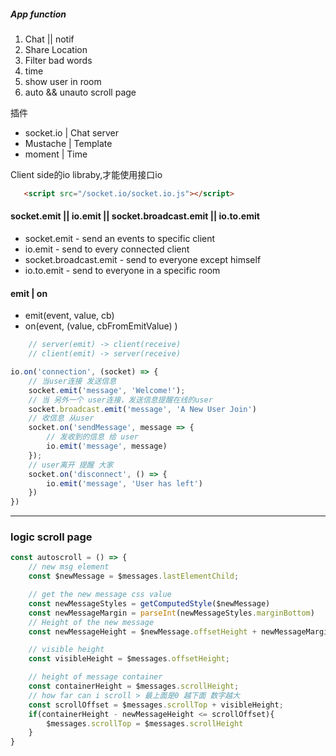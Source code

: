 ##### App function
1. Chat || notif
2. Share Location
3. Filter bad words
4. time
5. show user in room
6. auto && unauto scroll page

插件
* socket.io  | Chat server
* Mustache | Template
* moment | Time

<p>Client side的io libraby,才能使用接口io</p>

``` html
   <script src="/socket.io/socket.io.js"></script>
```

#### socket.emit || io.emit || socket.broadcast.emit || io.to.emit
* socket.emit  - send an events to specific client
* io.emit - send to every connected client
* socket.broadcast.emit - send to everyone except himself
* io.to.emit  - send to everyone in a specific room

#### emit | on
* emit(event, value, cb)
* on(event, (value, cbFromEmitValue) )

``` javascript
    // server(emit) -> client(receive)
    // client(emit) -> server(receive) 
```

``` javascript
io.on('connection', (socket) => {
    // 当user连接 发送信息
    socket.emit('message', 'Welcome!');
    // 当 另外一个 user连接，发送信息提醒在线的user
    socket.broadcast.emit('message', 'A New User Join')
    // 收信息 从user
    socket.on('sendMessage', message => {
        // 发收到的信息 给 user
        io.emit('message', message)
    });
    // user离开 提醒 大家
    socket.on('disconnect', () => {
        io.emit('message', 'User has left')
    })
})
```

-------------

### logic scroll page

``` javascript
const autoscroll = () => {
    // new msg element
    const $newMessage = $messages.lastElementChild;

    // get the new message css value
    const newMessageStyles = getComputedStyle($newMessage)
    const newMessageMargin = parseInt(newMessageStyles.marginBottom)
    // Height of the new message
    const newMessageHeight = $newMessage.offsetHeight + newMessageMargin;

    // visible height
    const visibleHeight = $messages.offsetHeight;

    // height of message container
    const containerHeight = $messages.scrollHeight;
    // how far can i scroll > 最上面是0 越下面 数字越大
    const scrollOffset = $messages.scrollTop + visibleHeight;
    if(containerHeight - newMessageHeight <= scrollOffset){
        $messages.scrollTop = $messages.scrollHeight
    }
}
```